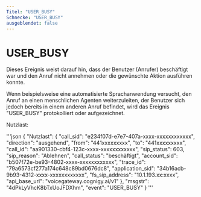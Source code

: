 ```yaml
---
Titel: "USER_BUSY"
Schnecke: "USER_BUSY"
ausgeblendet: false
---
```


# USER_BUSY

Dieses Ereignis weist darauf hin, dass der Benutzer (Anrufer) beschäftigt war und den Anruf nicht annehmen oder die gewünschte Aktion ausführen konnte. 

Wenn beispielsweise eine automatisierte Sprachanwendung versucht, den Anruf an einen menschlichen Agenten weiterzuleiten, der Benutzer sich jedoch bereits in einem anderen Anruf befindet, wird das Ereignis "USER_BUSY" protokolliert oder aufgezeichnet.

Nutzlast:

'''json
{
  "Nutzlast": {
    "call_sid": "e234f07d-e7e7-407a-xxxx-xxxxxxxxxxxx",
    "direction": "ausgehend",
    "from": "441xxxxxxxxx",
    "to": "441xxxxxxxxx",
    "call_id": "aa901330-cbf4-123c-xxxx-xxxxxxxxxxxx",
    "sip_status": 603,
    "sip_reason": "Ablehnen",
    "call_status": "beschäftigt",
    "account_sid": "b507f72e-be93-4802-xxxx-xxxxxxxxxxxx",
    "trace_id": "79a6573cf277a174c648c89bd0676dc8",
    "application_sid": "34b16acb-9b93-4312-xxxx-xxxxxxxxxxxx",
    "fs_sip_address": "10.1.193.xx:xxxx",
    "api_base_url": "voicegateway.cognigy.ai/v1"
  },
  "msgstr": "4dPkLyVhcK8bTxUoJFDXhm",
  "event": "USER_BUSY"
}
'''
